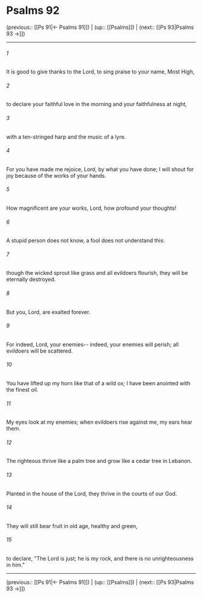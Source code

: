 # Psalms 92

(previous:: [[Ps 91|← Psalms 91]]) | (up:: [[Psalms]]) | (next:: [[Ps 93|Psalms 93 →]])

***


###### 1 
It is good to give thanks to the Lord, to sing praise to your name, Most High, 

###### 2 
to declare your faithful love in the morning and your faithfulness at night, 

###### 3 
with a ten-stringed harp and the music of a lyre. 

###### 4 
For you have made me rejoice, Lord, by what you have done; I will shout for joy because of the works of your hands. 

###### 5 
How magnificent are your works, Lord, how profound your thoughts! 

###### 6 
A stupid person does not know, a fool does not understand this: 

###### 7 
though the wicked sprout like grass and all evildoers flourish, they will be eternally destroyed. 

###### 8 
But you, Lord, are exalted forever. 

###### 9 
For indeed, Lord, your enemies-- indeed, your enemies will perish; all evildoers will be scattered. 

###### 10 
You have lifted up my horn like that of a wild ox; I have been anointed with the finest oil. 

###### 11 
My eyes look at my enemies; when evildoers rise against me, my ears hear them. 

###### 12 
The righteous thrive like a palm tree and grow like a cedar tree in Lebanon. 

###### 13 
Planted in the house of the Lord, they thrive in the courts of our God. 

###### 14 
They will still bear fruit in old age, healthy and green, 

###### 15 
to declare, "The Lord is just; he is my rock, and there is no unrighteousness in him."

***

(previous:: [[Ps 91|← Psalms 91]]) | (up:: [[Psalms]]) | (next:: [[Ps 93|Psalms 93 →]])
